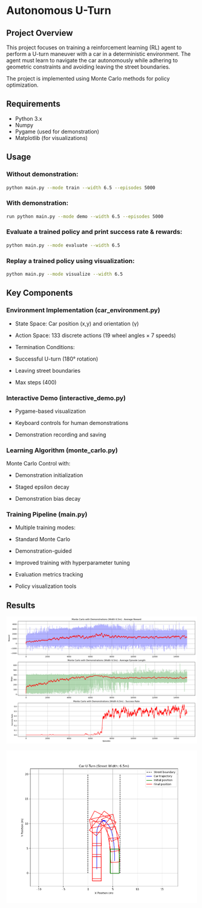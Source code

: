 # Autonomous U-Turn

## Project Overview

This project focuses on training a reinforcement learning (RL) agent to perform a U-turn maneuver with a car in a deterministic environment. The agent must learn to navigate the car autonomously while adhering to geometric constraints and avoiding leaving the street boundaries. 

The project is implemented using Monte Carlo methods for policy optimization.

## Requirements

- Python 3.x
- Numpy
- Pygame (used for demonstration)
- Matplotlib (for visualizations)

 
## Usage

### Without demonstration:

```bash
python main.py --mode train --width 6.5 --episodes 5000
```

### With demonstration:

```bash
run python main.py --mode demo --width 6.5 --episodes 5000
```

### Evaluate a trained policy and print success rate & rewards:

```bash
python main.py --mode evaluate --width 6.5
```

### Replay a trained policy using visualization:

```bash
python main.py --mode visualize --width 6.5
```


## Key Components
### Environment Implementation (car_environment.py)
* State Space: Car position (x,y) and orientation (γ)

* Action Space: 133 discrete actions (19 wheel angles × 7 speeds)

* Termination Conditions:

 - Successful U-turn (180° rotation)

 - Leaving street boundaries

 - Max steps (400)

### Interactive Demo (interactive_demo.py)
* Pygame-based visualization

* Keyboard controls for human demonstrations

* Demonstration recording and saving

### Learning Algorithm (monte_carlo.py)
Monte Carlo Control with:

* Demonstration initialization

* Staged epsilon decay

* Demonstration bias decay

### Training Pipeline (main.py)
* Multiple training modes:

 - Standard Monte Carlo

 - Demonstration-guided

 - Improved training with hyperparameter tuning

* Evaluation metrics tracking

* Policy visualization tools


## Results

<p align="center">
  <img src="results/15k_62success.png" />
</p>

<p align="center">
  <img src="results/right.png" />
</p>
